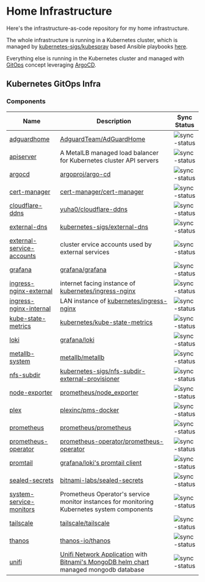 # Home Infrastructure

Here's the infrastructure-as-code repository for my home infrastructure.

The whole infrastructure is running in a Kubernetes cluster, which is managed by [kubernetes-sigs/kubespray](https://github.com/kubernetes-sigs/kubespray) based Ansible playbooks [here](ansible/).

Everything else is running in the Kubernetes cluster and managed with [GitOps](https://www.weave.works/technologies/gitops/) concept leveraging [ArgoCD](https://argo-cd.readthedocs.io).

## Kubernetes GitOps Infra

### Components

| Name | Description | Sync Status |
| --- | --- | --- |
| [adguardhome](kubernetes/adguardhome) | [AdguardTeam/AdGuardHome](https://github.com/AdguardTeam/AdGuardHome) | ![sync-status](https://argocd.yuha0.com/api/badge?name=adguardhome&revision=true) |
| [apiserver](kubernetes/kube-system/apiserver) | A MetalLB managed load balancer for Kubernetes cluster API servers | ![sync-status](https://argocd.yuha0.com/api/badge?name=apiserver&revision=true) |
| [argocd](kubernetes/argocd) | [argoproj/argo-cd](https://github.com/argoproj/argo-cd) | ![sync-status](https://argocd.yuha0.com/api/badge?name=argocd&revision=true) |
| [cert-manager](kubernetes/cert-manager) | [cert-manager/cert-manager](https://github.com/cert-manager/cert-manager) | ![sync-status](https://argocd.yuha0.com/api/badge?name=cert-manager&revision=true) |
| [cloudflare-ddns](kubernetes/cloudflare-ddns) | [yuha0/cloudflare-ddns](https://github.com/yuha0/cloudflare-ddns) | ![sync-status](https://argocd.yuha0.com/api/badge?name=cloudflare-ddns&revision=true) |
| [external-dns](kubernetes/external-dns) | [kubernetes-sigs/external-dns](https://github.com/kubernetes-sigs/external-dns) | ![sync-status](https://argocd.yuha0.com/api/badge?name=external-dns&revision=true) |
| [external-service-accounts](kubernetes/kube-system/external-service-accounts) | cluster ervice accounts used by external services | ![sync-status](https://argocd.yuha0.com/api/badge?name=external-service-accounts&revision=true) |
| [grafana](kubernetes/grafana) | [grafana/grafana](https://github.com/grafana/grafana) | ![sync-status](https://argocd.yuha0.com/api/badge?name=grafana&revision=true) |
| [ingress-nginx-external](kubernetes/ingress-nginx/external) | internet facing instance of [kubernetes/ingress-nginx](https://github.com/kubernetes/ingress-nginx) | ![sync-status](https://argocd.yuha0.com/api/badge?name=ingress-nginx-external&revision=true) |
| [ingress-nginx-internal](kubernetes/ingress-nginx/internal) | LAN instance of [kubernetes/ingress-nginx](https://github.com/kubernetes/ingress-nginx) | ![sync-status](https://argocd.yuha0.com/api/badge?name=ingress-nginx-internal&revision=true) |
| [kube-state-metrics](kubernetes/kube-system/kube-state-metrics) | [kubernetes/kube-state-metrics](https://github.com/kubernetes/kube-state-metrics) | ![sync-status](https://argocd.yuha0.com/api/badge?name=kube-state-metrics&revision=true) |
| [loki](kubernetes/logging/loki) | [grafana/loki](https://github.com/grafana/loki) | ![sync-status](https://argocd.yuha0.com/api/badge?name=loki&revision=true) |
| [metallb-system](kubernetes/metallb-system) | [metallb/metallb](https://github.com/metallb/metallb) | ![sync-status](https://argocd.yuha0.com/api/badge?name=metallb-system&revision=true) |
| [nfs-subdir](kubernetes/nfs-subdir) | [kubernetes-sigs/nfs-subdir-external-provisioner](https://github.com/kubernetes-sigs/nfs-subdir-external-provisioner) | ![sync-status](https://argocd.yuha0.com/api/badge?name=nfs-subdir&revision=true) |
| [node-exporter](kubernetes/monitoring/node-exporter) | [prometheus/node_exporter](https://github.com/prometheus/node_exporter) | ![sync-status](https://argocd.yuha0.com/api/badge?name=node-exporter&revision=true) |
| [plex](kubernetes/plex) | [plexinc/pms-docker](https://github.com/plexinc/pms-docker) | ![sync-status](https://argocd.yuha0.com/api/badge?name=plex&revision=true) |
| [prometheus](kubernetes/monitoring/prometheus) | [prometheus/prometheus](https://github.com/prometheus/prometheus) | ![sync-status](https://argocd.yuha0.com/api/badge?name=prometheus&revision=true) |
| [prometheus-operator](kubernetes/monitoring/prometheus-operator) | [prometheus-operator/prometheus-operator](https://github.com/prometheus-operator/prometheus-operator) | ![sync-status](https://argocd.yuha0.com/api/badge?name=prometheus-operator&revision=true) |
| [promtail](kubernetes/logging/promtail) | [grafana/loki's promtail client](https://github.com/grafana/loki/tree/main/clients/pkg/promtail) | ![sync-status](https://argocd.yuha0.com/api/badge?name=promtail&revision=true) |
| [sealed-secrets](kubernetes/kube-system/sealed-secrets) | [bitnami-labs/sealed-secrets](https://github.com/bitnami-labs/sealed-secrets)| ![sync-status](https://argocd.yuha0.com/api/badge?name=sealed-secrets&revision=true) |
| [system-service-monitors](kubernetes/kube-system/system-service-monitors) | Prometheus Operator's service monitor instances for monitoring Kubernetes system components | ![sync-status](https://argocd.yuha0.com/api/badge?name=system-service-monitors&revision=true) |
| [tailscale](kubernetes/tailscale) | [tailscale/tailscale](https://github.com/tailscale/tailscale) | ![sync-status](https://argocd.yuha0.com/api/badge?name=tailscale&revision=true) |
| [thanos](kubernetes/monitoring/thanos) | [thanos-io/thanos](https://github.com/thanos-io/thanos) | ![sync-status](https://argocd.yuha0.com/api/badge?name=thanos&revision=true) |
| [unifi](kubernetes/unifi) | [Unifi Network Application](https://help.ui.com/hc/en-us/articles/1500012237441-UniFi-Network-Use-the-UniFi-Network-Application) with [Bitnami's MongoDB helm chart](https://github.com/bitnami/charts/tree/master/bitnami/mongodb) managed mongodb database | ![sync-status](https://argocd.yuha0.com/api/badge?name=unifi&revision=true) |

